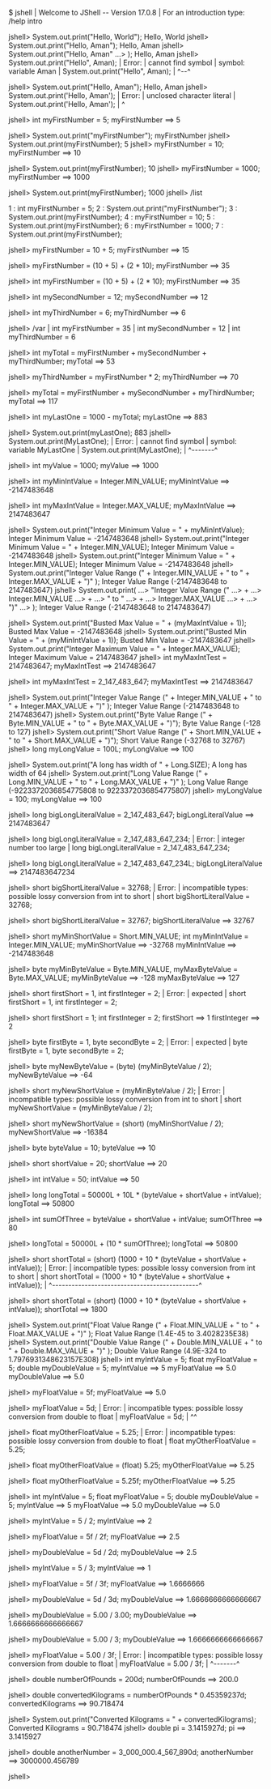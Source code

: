$ jshell
|  Welcome to JShell -- Version 17.0.8
|  For an introduction type: /help intro

jshell> System.out.print("Hello, World");
Hello, World
jshell> System.out.print("Hello, Aman");
Hello, Aman
jshell> System.out.print("Hello, Aman"
   ...> );
Hello, Aman
jshell> System.out.print("Hello", Aman);
|  Error:
|  cannot find symbol
|    symbol:   variable Aman
|  System.out.print("Hello", Aman);
|                            ^--^

jshell> System.out.print("Hello, Aman");
Hello, Aman
jshell> System.out.print('Hello, Aman');
|  Error:
|  unclosed character literal
|  System.out.print('Hello, Aman');
|                   ^

jshell> int myFirstNumber = 5;
myFirstNumber ==> 5

jshell> System.out.print("myFirstNumber");
myFirstNumber
jshell> System.out.print(myFirstNumber);
5
jshell> myFirstNumber = 10;
myFirstNumber ==> 10

jshell> System.out.print(myFirstNumber);
10
jshell> myFirstNumber = 1000;
myFirstNumber ==> 1000

jshell> System.out.print(myFirstNumber);
1000
jshell> /list

   1 : int myFirstNumber = 5;
   2 : System.out.print("myFirstNumber");
   3 : System.out.print(myFirstNumber);
   4 : myFirstNumber = 10;
   5 : System.out.print(myFirstNumber);
   6 : myFirstNumber = 1000;
   7 : System.out.print(myFirstNumber);

jshell> myFirstNumber = 10 + 5;
myFirstNumber ==> 15

jshell> myFirstNumber = (10 + 5) + (2 * 10);
myFirstNumber ==> 35

jshell> int myFirstNumber = (10 + 5) + (2 * 10);
myFirstNumber ==> 35

jshell> int mySecondNumber = 12;
mySecondNumber ==> 12

jshell> int myThirdNumber = 6;
myThirdNumber ==> 6

jshell> /var
|    int myFirstNumber = 35
|    int mySecondNumber = 12
|    int myThirdNumber = 6

jshell> int myTotal = myFirstNumber + mySecondNumber + myThirdNumber;
myTotal ==> 53

jshell> myThirdNumber = myFirstNumber * 2;
myThirdNumber ==> 70

jshell> myTotal = myFirstNumber + mySecondNumber + myThirdNumber;
myTotal ==> 117

jshell> int myLastOne = 1000 - myTotal;
myLastOne ==> 883

jshell> System.out.print(myLastOne);
883
jshell> System.out.print(MyLastOne);
|  Error:
|  cannot find symbol
|    symbol:   variable MyLastOne
|  System.out.print(MyLastOne);
|                   ^-------^

jshell> int myValue = 1000;
myValue ==> 1000

jshell> int myMinIntValue = Integer.MIN_VALUE;
myMinIntValue ==> -2147483648

jshell> int myMaxIntValue = Integer.MAX_VALUE;
myMaxIntValue ==> 2147483647

jshell> System.out.print("Integer Minimum Value = " + myMinIntValue);
Integer Minimum Value = -2147483648
jshell> System.out.print("Integer Minimum Value = " + Integer.MIN_VALUE);
Integer Minimum Value = -2147483648
jshell> System.out.print("Integer Minimum Value = " + Integer.MIN_VALUE);
Integer Minimum Value = -2147483648
jshell> System.out.print("Integer Value Range (" + Integer.MIN_VALUE + " to " + Integer.MAX_VALUE + ")" );
Integer Value Range (-2147483648 to 2147483647)
jshell> System.out.print(
   ...> "Integer Value Range (" 
   ...> +
   ...> Integer.MIN_VALUE
   ...> +
   ...> " to " 
   ...> +
   ...> Integer.MAX_VALUE 
   ...> +
   ...> ")" 
   ...> );
Integer Value Range (-2147483648 to 2147483647)

jshell> System.out.print("Busted Max Value = " + (myMaxIntValue + 1));
Busted Max Value = -2147483648
jshell> System.out.print("Busted Min Value = " + (myMinIntValue + 1));
Busted Min Value = -2147483647
jshell> System.out.print("Integer Maximum Value = " + Integer.MAX_VALUE);
Integer Maximum Value = 2147483647
jshell> int myMaxIntTest = 2147483647;
myMaxIntTest ==> 2147483647

jshell> int myMaxIntTest = 2_147_483_647;
myMaxIntTest ==> 2147483647

jshell> System.out.print("Integer Value Range (" + Integer.MIN_VALUE + " to " + Integer.MAX_VALUE + ")" );
Integer Value Range (-2147483648 to 2147483647)
jshell> System.out.print("Byte Value Range (" + Byte.MIN_VALUE + " to " + Byte.MAX_VALUE + ")");
Byte Value Range (-128 to 127)
jshell> System.out.print("Short Value Range (" + Short.MIN_VALUE + " to " + Short.MAX_VALUE + ")");
Short Value Range (-32768 to 32767)
jshell> long myLongValue = 100L;
myLongValue ==> 100

jshell> System.out.print("A long has width of " + Long.SIZE);
A long has width of 64
jshell> System.out.print("Long Value Range (" + Long.MIN_VALUE + " to " + Long.MAX_VALUE + ")" );
Long Value Range (-9223372036854775808 to 9223372036854775807)
jshell> myLongValue = 100;
myLongValue ==> 100

jshell> long bigLongLiteralValue = 2_147_483_647;
bigLongLiteralValue ==> 2147483647

jshell> long bigLongLiteralValue = 2_147_483_647_234;
|  Error:
|  integer number too large
|  long bigLongLiteralValue = 2_147_483_647_234;

jshell> long bigLongLiteralValue = 2_147_483_647_234L;
bigLongLiteralValue ==> 2147483647234

jshell> short bigShortLiteralValue = 32768;
|  Error:
|  incompatible types: possible lossy conversion from int to short
|  short bigShortLiteralValue = 32768;

jshell> short bigShortLiteralValue = 32767;
bigShortLiteralValue ==> 32767

jshell> short myMinShortValue = Short.MIN_VALUE; int myMinIntValue = Integer.MIN_VALUE;
myMinShortValue ==> -32768
myMinIntValue ==> -2147483648

jshell> byte myMinByteValue = Byte.MIN_VALUE, myMaxByteValue = Byte.MAX_VALUE;
myMinByteValue ==> -128
myMaxByteValue ==> 127

jshell> short firstShort = 1, int firstInteger = 2;
|  Error:
|  <identifier> expected
|  short firstShort = 1, int firstInteger = 2;

jshell> short firstShort = 1; int firstInteger = 2; 
firstShort ==> 1
firstInteger ==> 2

jshell> byte firstByte = 1, byte secondByte = 2;
|  Error:
|  <identifier> expected
|  byte firstByte = 1, byte secondByte = 2;

jshell> byte myNewByteValue = (byte) (myMinByteValue / 2);
myNewByteValue ==> -64

jshell> short myNewShortValue = (myMinByteValue / 2);
|  Error:
|  incompatible types: possible lossy conversion from int to short
|  short myNewShortValue = (myMinByteValue / 2);

jshell> short myNewShortValue = (short) (myMinShortValue / 2);
myNewShortValue ==> -16384

jshell> byte byteValue = 10;
byteValue ==> 10

jshell> short shortValue = 20;
shortValue ==> 20

jshell> int intValue = 50;
intValue ==> 50

jshell> long longTotal = 50000L + 10L * (byteValue + shortValue + intValue);
longTotal ==> 50800

jshell> int sumOfThree = byteValue + shortValue + intValue;
sumOfThree ==> 80

jshell> longTotal = 50000L + (10 * sumOfThree); 
longTotal ==> 50800

jshell> short shortTotal = (short) (1000 + 10 * (byteValue + shortValue + intValue)); 
|  Error:
|  incompatible types: possible lossy conversion from int to short
|  short shortTotal = (1000 + 10 * (byteValue + shortValue + intValue));
|                      ^---------------------------------------------^

jshell> short shortTotal = (short) (1000 + 10 * (byteValue + shortValue + intValue)); 
shortTotal ==> 1800

jshell> System.out.print("Float Value Range (" + Float.MIN_VALUE + " to " + Float.MAX_VALUE + ")" ); 
Float Value Range (1.4E-45 to 3.4028235E38)
jshell> System.out.print("Double Value Range (" + Double.MIN_VALUE + " to " + Double.MAX_VALUE + ")" ); 
Double Value Range (4.9E-324 to 1.7976931348623157E308)
jshell> int myIntValue = 5; float myFloatValue = 5; double myDoubleValue = 5; 
myIntValue ==> 5
myFloatValue ==> 5.0
myDoubleValue ==> 5.0

jshell> myFloatValue = 5f;
myFloatValue ==> 5.0

jshell> myFloatValue = 5d;
|  Error:
|  incompatible types: possible lossy conversion from double to float
|  myFloatValue = 5d;
|                 ^^

jshell> float myOtherFloatValue = 5.25;
|  Error:
|  incompatible types: possible lossy conversion from double to float
|  float myOtherFloatValue = 5.25;

jshell> float myOtherFloatValue = (float) 5.25;
myOtherFloatValue ==> 5.25

jshell> float myOtherFloatValue = 5.25f;
myOtherFloatValue ==> 5.25

jshell> int myIntValue = 5; float myFloatValue = 5; double myDoubleValue = 5; 
myIntValue ==> 5
myFloatValue ==> 5.0
myDoubleValue ==> 5.0

jshell> myIntValue = 5 / 2;
myIntValue ==> 2

jshell> myFloatValue = 5f / 2f;
myFloatValue ==> 2.5

jshell> myDoubleValue = 5d / 2d;
myDoubleValue ==> 2.5

jshell> myIntValue = 5 / 3;
myIntValue ==> 1

jshell> myFloatValue = 5f / 3f;
myFloatValue ==> 1.6666666

jshell> myDoubleValue = 5d / 3d;
myDoubleValue ==> 1.6666666666666667

jshell> myDoubleValue = 5.00 / 3.00;
myDoubleValue ==> 1.6666666666666667

jshell> myDoubleValue = 5.00 / 3;
myDoubleValue ==> 1.6666666666666667

jshell> myFloatValue = 5.00 / 3f;
|  Error:
|  incompatible types: possible lossy conversion from double to float
|  myFloatValue = 5.00 / 3f;
|                 ^-------^

jshell> double numberOfPounds = 200d;
numberOfPounds ==> 200.0

jshell> double convertedKilograms = numberOfPounds * 0.45359237d;
convertedKilograms ==> 90.718474

jshell> System.out.print("Converted Kilograms = " + convertedKilograms);
Converted Kilograms = 90.718474
jshell> double pi = 3.1415927d;
pi ==> 3.1415927

jshell> double anotherNumber = 3_000_000.4_567_890d;
anotherNumber ==> 3000000.456789

jshell>
